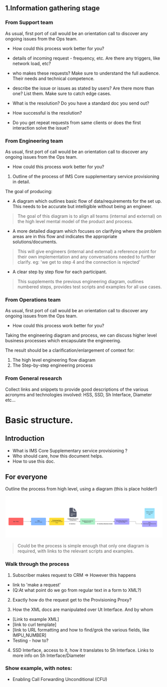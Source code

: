 

## 1.Information gathering stage

### From Support team
As usual, first port of call would be an orientation call to discover any ongoing issues from the Ops team. 
* How could this process work better for you?

* details of incoming request - frequency, etc. Are there any triggers, like network load, etc?
* who makes these requests? Make sure to understand the full audience. Their needs and technical competence.
* describe the issue or issues as stated by users? Are there more than one? List them. Make sure to catch edge cases.
* What is the resolution? Do you have a standard doc you send out?
* How successful is the resolution?
* Do you get repeat requests from same clients or does the first interaction solve the issue?

### From Engineering team
As usual, first port of call would be an orientation call to discover any ongoing issues from the Ops team. 
* How could this process work better for you?

1. Outline of the process of IMS Core supplementary service provisioning in detail. 

The goal of producing:
* A diagram which outlines basic flow of data/requirements for the set up. This needs to be accurate but intelligible without being an engineer. 
> The goal of this diagram is to align all teams (internal and external) on the high level mental model of the product and process.

* A more detailed diagram which focuses on clarifying where the problem areas are in this flow and indicates the appropriate solutions/documents.
> This will give engineers (internal and external) a reference point for their own implementation and any conversations needed to further clarify. eg: 'we get to step 4 and the connection is rejected'

* A clear step by step flow for each participant. 
> This supplements the previous engineering diagram, outlines numbered steps, provides test scripts and examples for all use cases.


### From Operations team
As usual, first port of call would be an orientation call to discover any ongoing issues from the Ops team. 
* How could this process work better for you?

Taking the engineering diagram and process, we can discuss higher level business processes which encapsulate the engineering. 

The result should be a clarification/enlargement of context for:
1. The high level engineering flow diagram
2. The Step-by-step engineering process


### From General research
Collect links and snippets to provide good descriptions of the various acronyms and technologies involved: HSS, SSD, Sh Interface, Diameter etc...


# Basic structure.

## Introduction
* What is IMS Core Supplementary service provisioning ? 
* Who should care, how this document helps.
* How to use this doc.

## For everyone
Outline the process from high level, using a diagram (this is place holder!)

![ Provisioning Supplementary Services ng-voice ](images/hss.png)

> Could be the process is simple enough that only one diagram is required, with links to the relevant scripts and examples. 

### Walk through the process 
1. Subscriber makes request to CRM => However this happens 
* link to 'make a request' 
* (Q:At what point do we go from regular text in a form to XML?)

2. Exactly how do the request get to the Provisioning Proxy? 

3. How the XML docs are manipulated over Ut Interface. And by whom 
* [Link to example XML] 
* [link to curl template]
* [link to URL formatting and how to find/grok the various fields, like IMPU_NUMBER]
* Testing - how to?

 
4. SSD Interface, access to it, how it translates to Sh Interface. Links to more info on Sh Interface/Diameter

### Show example, with notes:
* Enabling Call Forwarding Unconditional (CFU)